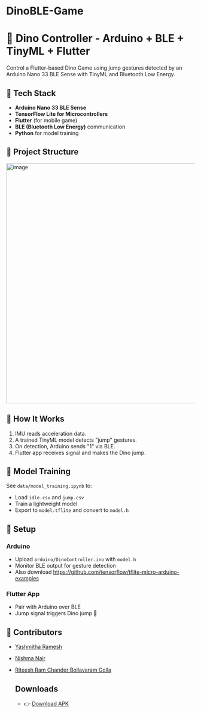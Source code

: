 # DinoBLE-Game
# 🦖 Dino Controller - Arduino + BLE + TinyML + Flutter

Control a Flutter-based Dino Game using jump gestures detected by an Arduino Nano 33 BLE Sense with TinyML and Bluetooth Low Energy.

## 🔧 Tech Stack
- **Arduino Nano 33 BLE Sense**
- **TensorFlow Lite for Microcontrollers**
- **Flutter** (for mobile game)
- **BLE (Bluetooth Low Energy)** communication
- **Python** for model training

## 📁 Project Structure
<img width="640" alt="image" src="https://github.com/user-attachments/assets/e792b145-966f-45c0-9b43-acd508eab3d2" />



## 🚀 How It Works
1. IMU reads acceleration data.
2. A trained TinyML model detects "jump" gestures.
3. On detection, Arduino sends "1" via BLE.
4. Flutter app receives signal and makes the Dino jump.

## 🧠 Model Training
See `data/model_training.ipynb` to:
- Load `idle.csv` and `jump.csv`
- Train a lightweight model
- Export to `model.tflite` and convert to `model.h`

## 🔌 Setup
### Arduino
- Upload `arduino/DinoController.ino` with `model.h`
- Monitor BLE output for gesture detection
- Also download <a href=https://github.com/tensorflow/tflite-micro-arduino-examples>https://github.com/tensorflow/tflite-micro-arduino-examples</a>

### Flutter App
- Pair with Arduino over BLE
- Jump signal triggers Dino jump 🦖

## 🙌 Contributors
- <a href=https://github.com/YASHMITHA-3>Yashmitha Ramesh</a>
- <a href=https://github.com/nishmanair>Nishma Nair</a> 
- <a href=https://github.com/riteesh-ram>Riteesh Ram Chander Bollavaram Golla </a>

  ## Downloads
  - 👉 [Download APK](https://github.com/YASHMITHA-3/DinoBLE-Game/releases/tag/v1.0/app-release.apk)
